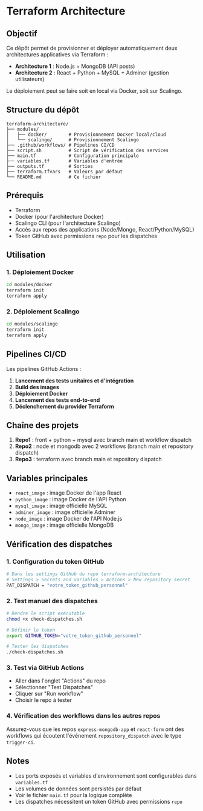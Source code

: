 # Terraform Architecture

## Objectif
Ce dépôt permet de provisionner et déployer automatiquement deux architectures applicatives via Terraform :

- **Architecture 1** : Node.js + MongoDB (API posts)
- **Architecture 2** : React + Python + MySQL + Adminer (gestion utilisateurs)

Le déploiement peut se faire soit en local via Docker, soit sur Scalingo.

## Structure du dépôt
```
terraform-architecture/
├── modules/
│   ├── docker/        # Provisionnement Docker local/cloud
│   └── scalingo/      # Provisionnement Scalingo
├── .github/workflows/ # Pipelines CI/CD
├── script.sh          # Script de vérification des services
├── main.tf            # Configuration principale
├── variables.tf       # Variables d'entrée
├── outputs.tf         # Sorties
├── terraform.tfvars   # Valeurs par défaut
└── README.md          # Ce fichier
```

## Prérequis
- Terraform
- Docker (pour l'architecture Docker)
- Scalingo CLI (pour l'architecture Scalingo)
- Accès aux repos des applications (Node/Mongo, React/Python/MySQL)
- Token GitHub avec permissions `repo` pour les dispatches

## Utilisation

### 1. Déploiement Docker
```bash
cd modules/docker
terraform init
terraform apply
```

### 2. Déploiement Scalingo
```bash
cd modules/scalingo
terraform init
terraform apply
```

## Pipelines CI/CD
Les pipelines GitHub Actions :

1. **Lancement des tests unitaires et d'intégration**
2. **Build des images**
3. **Déploiement Docker**
4. **Lancement des tests end-to-end**
5. **Déclenchement du provider Terraform**

## Chaîne des projets
1. **Repo1** : front + python + mysql avec branch main et workflow dispatch
2. **Repo2** : node et mongodb avec 2 workflows (branch main et repository dispatch)
3. **Repo3** : terraform avec branch main et repository dispatch

## Variables principales
- `react_image` : image Docker de l'app React
- `python_image` : image Docker de l'API Python
- `mysql_image` : image officielle MySQL
- `adminer_image` : image officielle Adminer
- `node_image` : image Docker de l'API Node.js
- `mongo_image` : image officielle MongoDB

## Vérification des dispatches

### 1. Configuration du token GitHub
```bash
# Dans les settings GitHub du repo terraform-architecture
# Settings > Secrets and variables > Actions > New repository secret
PAT_DISPATCH = "votre_token_github_personnel"
```

### 2. Test manuel des dispatches
```bash
# Rendre le script exécutable
chmod +x check-dispatches.sh

# Définir le token
export GITHUB_TOKEN="votre_token_github_personnel"

# Tester les dispatches
./check-dispatches.sh
```

### 3. Test via GitHub Actions
- Aller dans l'onglet "Actions" du repo
- Sélectionner "Test Dispatches"
- Cliquer sur "Run workflow"
- Choisir le repo à tester

### 4. Vérification des workflows dans les autres repos
Assurez-vous que les repos `express-mongodb-app` et `react-form` ont des workflows qui écoutent l'événement `repository_dispatch` avec le type `trigger-ci`.

## Notes
- Les ports exposés et variables d'environnement sont configurables dans `variables.tf`
- Les volumes de données sont persistés par défaut
- Voir le fichier `main.tf` pour la logique complète
- Les dispatches nécessitent un token GitHub avec permissions `repo` 